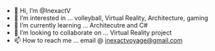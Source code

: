 - 👋 Hi, I’m @InexactV
- 👀 I’m interested in ... volleyball, Virtual Reality, Architecture, gaming
- 🌱 I’m currently learning ... Architecutre and C#
- 💞️ I’m looking to collaborate on ... Virtual Reality project
- 📫 How to reach me ... email @ inexactvoyage@gmail.com

<!---
InexactV/InexactV is a ✨ special ✨ repository because its `README.md` (this file) appears on your GitHub profile.
You can click the Preview link to take a look at your changes.
--->
